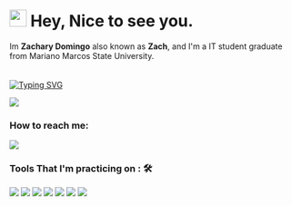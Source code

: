 <h1><img src="https://emojis.slackmojis.com/emojis/images/1531849430/4246/blob-sunglasses.gif?1531849430" width="30"/> Hey, Nice to see you.</h1>

Im **Zachary Domingo** also known as **Zach**, and I'm a IT student graduate from Mariano Marcos State University.<br><br>
<br>
[![Typing SVG](https://readme-typing-svg.herokuapp.com?color=%2349F707&lines=I'm+Zachary+Domingo%2C+22+years+old;Future+Front-end+Web+Developer)](https://git.io/typing-svg)

[![](https://img.shields.io/badge/Gmail-zachary0411domingo@gmail.com-red)](mailto:zachary0411domingo@gmail.com)

### How to reach me: 
<a href="mailto: zachary0411domingo@gmail.com">
<img src="https://img.shields.io/badge/-zachary0411domingo%40gmail.com-7B83EB?&style=for-the-badge&logo=Microsoft-outlook&logoColor=white" ></a>  

### Tools That I'm practicing on : 🛠

<img src="https://img.shields.io/badge/html5-%23E34F26.svg?style=for-the-badge&logo=html5&logoColor=white">   <img src="https://img.shields.io/badge/css3%20-%2314354C.svg?&style=for-the-badge&logo=css3&logoColor=white">   <img src="https://img.shields.io/badge/javascript%20-%23323330.svg?&style=for-the-badge&logo=javascript&logoColor=%23F7DF1E">  <img src="https://img.shields.io/badge/react-%2320232a.svg?style=for-the-badge&logo=react&logoColor=%2361DAFB">    <img src="https://img.shields.io/badge/git%20-%23F05032.svg?&style=for-the-badge&logo=git&logoColor=white"/> <img src="http://img.shields.io/badge/-VS%20Code-000000?style=for-the-badge&logo=Visual-studio-code&logoColor=blue"> <img src="https://img.shields.io/badge/bootstrap-%23563D7C.svg?style=for-the-badge&logo=bootstrap&logoColor=white"> 





